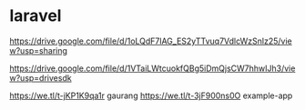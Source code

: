 # laravel
 https://drive.google.com/file/d/1oLQdF7lAG_ES2yTTvuq7VdlcWzSnlz25/view?usp=sharing

https://drive.google.com/file/d/1VTaiLWtcuokfQBg5iDmQjsCW7hhwIJh3/view?usp=drivesdk

https://we.tl/t-jKP1K9qa1r   gaurang
https://we.tl/t-3jF900ns0O example-app
